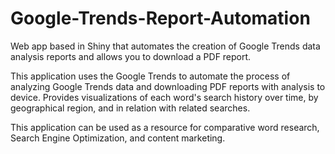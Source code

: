 # Google-Trends-Report-Automation
Web app based in Shiny that automates the creation of Google Trends data analysis reports and allows you to download a PDF report.

This application uses the Google Trends to automate the process of analyzing Google Trends data and downloading PDF reports with analysis to device. Provides visualizations of each word's search history over time, by geographical region, and in relation with related searches.

This application can be used as a resource for comparative word research, Search Engine Optimization, and content marketing.
